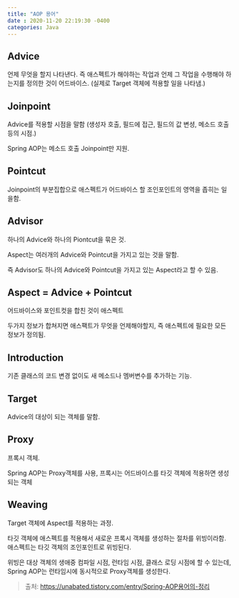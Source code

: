 ```yaml
---
title: "AOP 용어"
date : 2020-11-20 22:19:30 -0400
categories: Java
---
```



## Advice

언제 무엇을 할지 나타낸다. 즉 애스펙트가 해야하는 작업과 언제 그 작업을 수행해야 하는지를 정의한 것이 어드바이스. (실제로 Target 객체에 적용할 일을 나타냄.)



## Joinpoint

Advice를 적용할 시점을 말함 (생성자 호출, 필드에 접근, 필드의 값 변셩, 메소드 호출등의 시점.) 

Spring AOP는 메소드 호출 Joinpoint만 지원.



## Pointcut 

Joinpoint의 부분집합으로 애스펙트가 어드바이스 할 조인포인트의 영역을 좁히는 일을함.



## Advisor 

하나의 Advice와 하나의 Piontcut을 묶은 것. 

Aspect는 여러개의 Advice와 Pointcut을 가지고 있는 것을 말함. 

즉 Advisor도 하나의 Advice와 Pointcut을 가지고 있는 Aspect라고 할 수 있음.



## Aspect = Advice + Pointcut 

어드바이스와 포인트컷을 합친 것이 애스펙트

두가지 정보가 합쳐지면 애스팩트가 무엇을 언제해야할지, 즉 애스펙트에 필요한 모든 정보가 정의됨.



## Introduction 

기존 클래스의 코드 변경 없이도 새 메소드나 멤버변수를 추가하는 기능.



## Target 

Advice의 대상이 되는 객체를 말함.


## Proxy

프록시 객체.

Spring AOP는 Proxy객체를 사용, 프록시는 어드바이스를 타깃 객체에 적용하면 생성되는 객체



## Weaving

Target 객체에 Aspect를 적용하는 과정.

타깃 객체에 애스펙트를 적용해서 새로운 프록시 객체를 생성하는 절차를 위빙이라함. 애스펙트는 타깃 객체의 조인포인트로 위빙된다. 

위빙은 대상 객체의 생애중 컴파일 시점, 런타임 시점, 클래스 로딩 시점에 할 수 있는데, Spring AOP는 런타임시에 동시적으로 Proxy객체를 생성한다.



> 출처: https://unabated.tistory.com/entry/Spring-AOP용어의-정리
